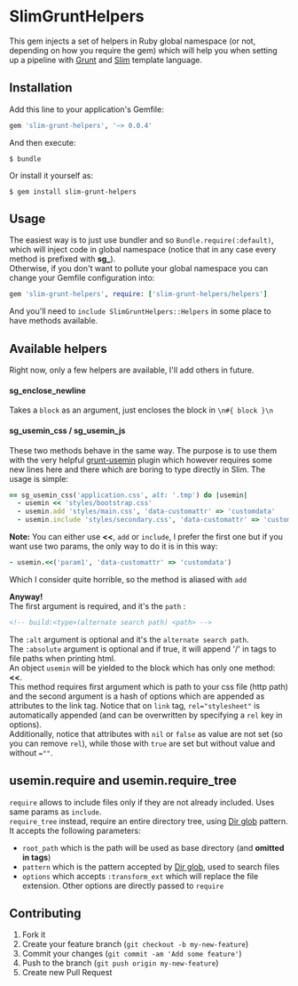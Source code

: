 # SlimGruntHelpers

This gem injects a set of helpers in Ruby global namespace (or not, depending on
how you require the gem) which will help you when setting up a pipeline with
[Grunt](http://gruntjs.com/) and [Slim](https://github.com/slim-template/slim) template language.

## Installation

Add this line to your application's Gemfile:

```ruby
gem 'slim-grunt-helpers', '~> 0.0.4'
```

And then execute:

    $ bundle

Or install it yourself as:

    $ gem install slim-grunt-helpers

## Usage

The easiest way is to just use bundler and so `Bundle.require(:default)`, which will inject code in
global namespace (notice that in any case every method is prefixed with **sg_**).  
Otherwise, if you don't want to pollute your global namespace you can change your Gemfile configuration into:

```ruby
gem 'slim-grunt-helpers', require: ['slim-grunt-helpers/helpers']
```

And you'll need to `include SlimGruntHelpers::Helpers` in some place to have methods available.

## Available helpers

Right now, only a few helpers are available, I'll add others in future.

#### sg\_enclose\_newline

Takes a `block` as an argument, just encloses the block in `\n#{ block }\n`

#### sg\_usemin\_css / sg\_usemin\_js

These two methods behave in the same way. The purpose is to use them with the very helpful
[grunt-usemin](https://github.com/yeoman/grunt-usemin) plugin which however requires some new lines here and
there which are boring to type directly in Slim. The usage is simple:

```ruby
== sg_usemin_css('application.css', alt: '.tmp') do |usemin|
  - usemin << 'styles/bootstrap.css'
  - usemin.add 'styles/main.css', 'data-customattr' => 'customdata'
  - usemin.include 'styles/secondary.css', 'data-customattr' => 'customdata'
```

**Note:** You can either use **&lt;&lt;**, `add` or `include`, I prefer the first one but if you want use two params,
the only way to do it is in this way:
```ruby
- usemin.<<('param1', 'data-customattr' => 'customdata')
```
Which I consider quite horrible, so the method is aliased with `add`

**Anyway!**  
The first argument is required, and it's the `path` :

```html
<!-- build:<type>(alternate search path) <path> -->
```

The `:alt` argument is optional and it's the `alternate search path`.  
The `:absolute` argument is optional and if true, it will append '/' in tags to file paths when printing html.  
An object `usemin` will be yielded to the block which has only one method: **&lt;&lt;**.  
This method requires first argument which is path to your css file (http path) and the second argument is a
hash of options which are appended as attributes to the link tag. Notice that on `link` tag,
`rel="stylesheet"` is automatically appended (and can be overwritten by specifying a `rel` key in options).  
Additionally, notice that attributes with `nil` or `false` as value are not set (so you can remove `rel`), while those with `true` are set but without value and without `=""`.

## usemin.require and usemin.require_tree
`require` allows to include files only if they are not already included. Uses same params as `include`.  
`require_tree` instead, require an entire directory tree, using [Dir glob](http://ruby-doc.org/core-1.9.3/Dir.html#method-c-glob) pattern. It accepts the following parameters:

- `root_path` which is the path will be used as base directory (and **omitted in tags**)
- `pattern` which is the pattern accepted by [Dir glob](http://ruby-doc.org/core-1.9.3/Dir.html#method-c-glob), used to search files
- `options` which accepts `:transform_ext` which will replace the file extension. Other options are directly passed to `require`

## Contributing

1. Fork it
2. Create your feature branch (`git checkout -b my-new-feature`)
3. Commit your changes (`git commit -am 'Add some feature'`)
4. Push to the branch (`git push origin my-new-feature`)
5. Create new Pull Request
